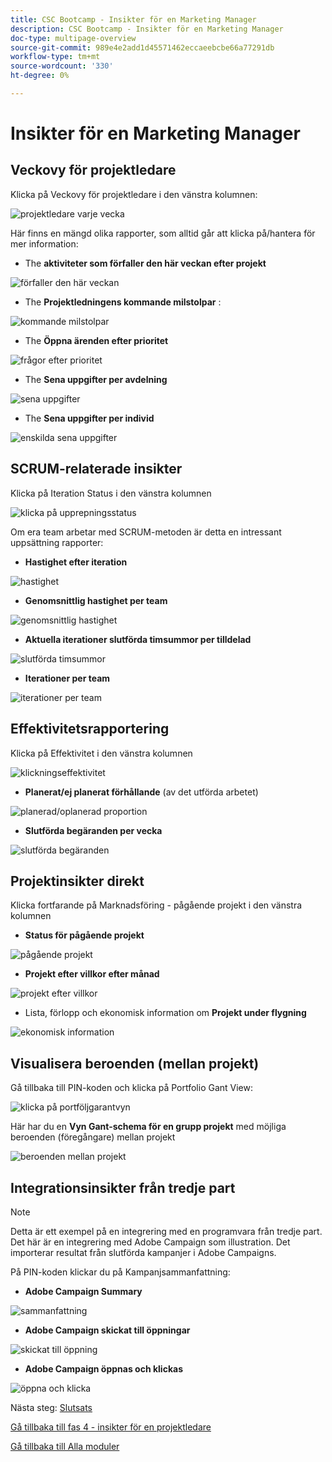 ```yaml
---
title: CSC Bootcamp - Insikter för en Marketing Manager
description: CSC Bootcamp - Insikter för en Marketing Manager
doc-type: multipage-overview
source-git-commit: 989e4e2add1d45571462eccaeebcbe66a77291db
workflow-type: tm+mt
source-wordcount: '330'
ht-degree: 0%

---
```


# Insikter för en Marketing Manager

## Veckovy för projektledare

Klicka på Veckovy för projektledare i den vänstra kolumnen:

![projektledare varje vecka](./images/weekly-view.png)

Här finns en mängd olika rapporter, som alltid går att klicka på/hantera för mer information:

- The **aktiviteter som förfaller den här veckan efter projekt**

![förfaller den här veckan](./images/tasks-due.png)

- The **Projektledningens kommande milstolpar** :

![kommande milstolpar](./images/upcoming-milestones.png)

- The **Öppna ärenden efter prioritet**

![frågor efter prioritet](./images/open-issues.png)

- The **Sena uppgifter per avdelning**

![sena uppgifter](./images/late-tasks.png)

- The **Sena uppgifter per individ**

![enskilda sena uppgifter](./images/individual-late-tasks.png)

## SCRUM-relaterade insikter

Klicka på Iteration Status i den vänstra kolumnen

![klicka på upprepningsstatus](./images/iteration-status.png)

Om era team arbetar med SCRUM-metoden är detta en intressant uppsättning rapporter:

- **Hastighet efter iteration**

![hastighet](./images/velocity.png)

- **Genomsnittlig hastighet per team**

![genomsnittlig hastighet](./images/average-velocity.png)

- **Aktuella iterationer slutförda timsummor per tilldelad**

![slutförda timsummor](./images/iteration-status.png)

- **Iterationer per team**

![iterationer per team](./images/iterations-by-team.png)

## Effektivitetsrapportering

Klicka på Effektivitet i den vänstra kolumnen

![klickningseffektivitet](./images/efficiency.png)

- **Planerat/ej planerat förhållande** (av det utförda arbetet)

![planerad/oplanerad proportion](./images/planned-unplanned.png)

- **Slutförda begäranden per vecka**

![slutförda begäranden](./images/completed-requests.png)

## Projektinsikter direkt

Klicka fortfarande på Marknadsföring - pågående projekt i den vänstra kolumnen

- **Status för pågående projekt**

![pågående projekt](./images/inflight-projects.png)

- **Projekt efter villkor efter månad**

![projekt efter villkor](./images/project-by-condition.png)

- Lista, förlopp och ekonomisk information om **Projekt under flygning**

![ekonomisk information](./images/inflights-projects.png)

## Visualisera beroenden (mellan projekt)

Gå tillbaka till PIN-koden och klicka på Portfolio Gant View:

![klicka på portföljgarantvyn](./images/gant-view.png)

Här har du en **Vyn Gant-schema för en grupp projekt** med möjliga beroenden (föregångare) mellan projekt

![beroenden mellan projekt](./images/gant-chart.png)

## Integrationsinsikter från tredje part

>[!NOTE]
>
> Detta är ett exempel på en integrering med en programvara från tredje part. Det här är en integrering med Adobe Campaign som illustration. Det importerar resultat från slutförda kampanjer i Adobe Campaigns.

På PIN-koden klickar du på Kampanjsammanfattning:

- **Adobe Campaign Summary**

![sammanfattning](./images/campaign-summary.png)

- **Adobe Campaign skickat till öppningar**

![skickat till öppning](./images/sent-to-open.png)

- **Adobe Campaign öppnas och klickas**

![öppna och klicka](./images/open-to-click.png)

Nästa steg: [Slutsats](../../conclusion.md)

[Gå tillbaka till fas 4 - insikter för en projektledare](./project-manager.md)

[Gå tillbaka till Alla moduler](../../overview.md)
